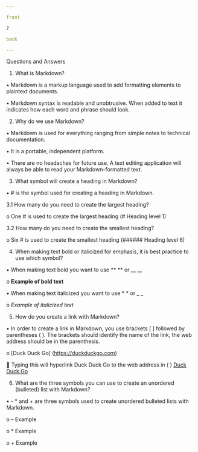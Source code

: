 ```yaml
---

front

?

back

---
```






Questions and Answers
1.	What is Markdown?
   
•	Markdown is a markup language used to add formatting elements to plaintext documents. 

•	Markdown syntax is readable and unobtrusive. When added to text it indicates how each word and phrase should look.

2.	Why do we use Markdown?
   
•	Markdown is used for everything ranging from simple notes to technical documentation. 

•	It is a portable, independent platform. 

•	There are no headaches for future use. A text editing application will always be able to read your Markdown-formatted text.

3.	What symbol will create a heading in Markdown?
   
•	# is the symbol used for creating a heading in Markdown. 

3.1	How many do you need to create the largest heading?
   
o	One # is used to create the largest heading (# Heading level 1)

3.2	How many do you need to create the smallest heading?
   
o	Six # is used to create the smallest heading (###### Heading level 6)

4.	When making text bold or italicized for emphasis, it is best practice to use which symbol?
   
•	When making text bold you want to use ** ** or __ __ 

o	**Example of bold text**

•	When making text italicized you want to use * * or _ _

o	*Example of italicized text*

5.	How do you create a link with Markdown?
   
•	In order to create a link in Markdown, you use brackets [ ] followed by parentheses ( ). The brackets should identify the name of the link, the web address should be in the parenthesis. 

o	[Duck Duck Go] (https://duckduckgo.com)     

	Typing this will hyperlink Duck Duck Go to the web address in ( )    [Duck Duck Go](https://duckduckgo.com)

6.	What are the three symbols you can use to create an unordered (bulleted) list with Markdown?

•	- * and + are three symbols used to create unordered bulleted lists with Markdown. 

o	– Example

o	* Example

o	+ Example


